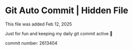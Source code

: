 # Git Auto Commit | Hidden File

This file was added Feb 12, 2025

Just for fun and keeping my daily git commit active 🤪

commit number: 2613404
